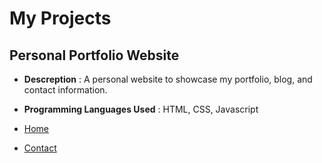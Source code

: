 # My Projects
## Personal Portfolio Website
- **Descreption** : A personal website to showcase my portfolio, blog, and contact information.
- **Programming Languages Used** : HTML, CSS, Javascript

- [Home](index.md)
- [Contact](contact.md)

